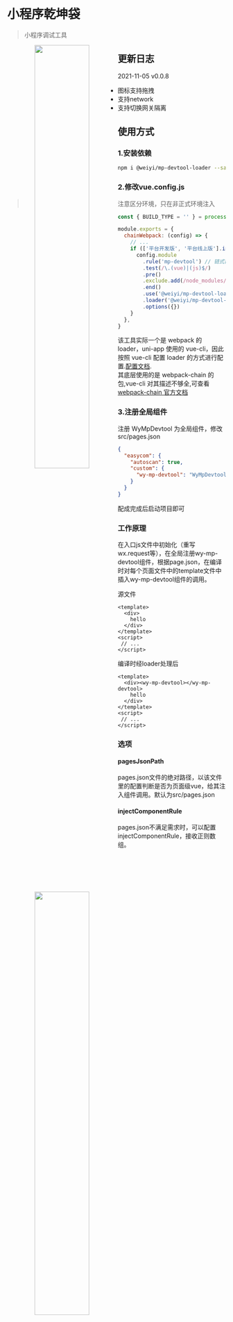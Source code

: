 # 小程序乾坤袋

> 小程序调试工具

<center class="half">
  <img src="https://qnm.hunliji.com/FiVynqoJ0ADV3yL5d9X9q8t8TG1V" width="50%" align="left"/>
  <img src="https://qnm.hunliji.com/FqoqokQwl5eHgy-oMaCm4e3xwTtJ" width="50%" align="left"/>
</center>

<center class="half">
  <img src="https://qnm.hunliji.com/FhMsLJkNBhLS4qoK6KfO37BKPGhW" width="50%" align="left"/>
  <img src="https://qnm.hunliji.com/Fl9q5tN7BGyGYDGF6xu4rNppSlZ4" width="50%" align="left"/>
</center>

## 更新日志
2021-11-05 v0.0.8 
- 图标支持拖拽 
- 支持network
- 支持切换网关隔离


## 使用方式

### 1.安装依赖

```bash
npm i @weiyi/mp-devtool-loader --save-dev
```

### 2.修改vue.config.js
> 注意区分环境，只在非正式环境注入


```javascript
const { BUILD_TYPE = '' } = process.env

module.exports = {
  chainWebpack: (config) => {
    // ...
    if (['平台开发版', '平台线上版'].includes(BUILD_TYPE)) { // 注意区分环境，根据项目实际情况配置
      config.module
        .rule('mp-devtool') // 链式操作用来分组的名字
        .test(/\.(vue)|(js)$/)
        .pre()
        .exclude.add(/node_modules/)
        .end()
        .use('@weiyi/mp-devtool-loader')
        .loader('@weiyi/mp-devtool-loader')
        .options({})
    }
  },
}
```

该工具实际一个是 webpack 的 loader，uni-app 使用的 vue-cli，因此按照 vue-cli 配置 loader 的方式进行配置.[配置文档](https://cli.vuejs.org/zh/guide/webpack.html#%E9%93%BE%E5%BC%8F%E6%93%8D%E4%BD%9C-%E9%AB%98%E7%BA%A7).  
其底层使用的是 webpack-chain 的包,vue-cli 对其描述不够全,可查看[webpack-chain 官方文档](https://github.com/Yatoo2018/webpack-chain/tree/zh-cmn-Hans)



### 3.注册全局组件

注册 WyMpDevtool 为全局组件，修改 src/pages.json

```json
{
  "easycom": {
    "autoscan": true,
    "custom": {
      "wy-mp-devtool": "WyMpDevtool/index.vue"
    }
  }
}
```

配成完成后启动项目即可


### 工作原理
在入口js文件中初始化（重写wx.request等），在全局注册wy-mp-devtool组件，根据page.json，在编译时对每个页面文件中的template文件中插入wy-mp-devtool组件的调用。

源文件
```vue
<template>
  <div>
    hello
  </div>
</template>
<script>
 // ...
</script>
```

编译时经loader处理后
```vue
<template>
  <div><wy-mp-devtool></wy-mp-devtool>
    hello
  </div>
</template>
<script>
 // ...
</script>
```

### 选项

#### pagesJsonPath
pages.json文件的绝对路径，以该文件里的配置判断是否为页面级vue，给其注入组件调用。默认为src/pages.json

#### injectComponentRule
pages.json不满足需求时，可以配置injectComponentRule，接收正则数组。

